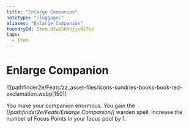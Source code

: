 ```yaml
---
title: "Enlarge Companion"
noteType: ":luggage:"
aliases: "Enlarge Companion"
foundryId: Item.dJwz5HRcjjiNSTiv
tags:
  - Item
---
```


# Enlarge Companion
![[pathfinder2e/Feats/zz_asset-files/icons-sundries-books-book-red-exclamation.webp|150]]

You make your companion enormous. You gain the _[[pathfinder2e/Feats/Enlarge Companion]]_ warden spell. Increase the number of Focus Points in your focus pool by 1.
